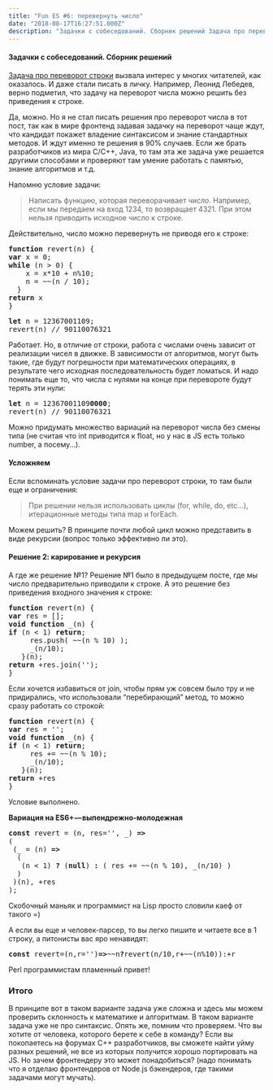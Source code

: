 ```yaml
---
title: "Fun ES #6: перевернуть число"
date: "2018-08-17T16:27:51.000Z"
description: "Задачки с собеседований. Сборник решений Задача про переворот строки [https://medium.com/@frontman/cbc91eda732f] вызвала интерес"
---
```


<h4>Задачки с собеседований. Сборник решений</h4>
<p><a href="https://medium.com/@frontman/cbc91eda732f" target="_blank" rel="noopener noreferrer">Задача про переворот строки</a> вызвала интерес у многих читателей, как оказалось. И даже стали писать в личку. Например, Леонид Лебедев, верно подметил, что задачу на переворот числа можно решить без приведения к строке.</p>
<p>Да, можно. Но я не стал писать решения про переворот числа в тот пост, так как в мире фронтенд задавая задачку на переворот чаще ждут, что кандидат покажет владение синтаксисом и знание стандартных методов. И ждут именно те решения в 90% случаев. Если же брать разработчиков из мира C/С++, Java, то там эта же задача уже решается другими способами и проверяют там умение работать с памятью, знание алгоритмов и т.д.</p>
<p>Напомню условие задачи:</p>
<blockquote><p>Написать функцию, которая переворачивает <em>число</em>. Например, если мы передаем на вход 1234, то возвращает 4321. При этом нельзя приводить исходное число к строке.</p></blockquote>
<p>Действительно, число можно перевернуть не приводя его к строке:</p>
<pre><strong>function</strong> revert(n) {<br><strong>var</strong> x = 0;<br><strong>while</strong> (n &gt; 0) {<br>    x = x*10 + n%10;<br>    n = ~~(n / 10);<br>  }<br><strong>return</strong> x<br>}</pre>
<pre><strong>let</strong> n = 12367001109;<br>revert(n) // 90110076321</pre>
<p>Работает. Но, в отличие от строки, работа с числами очень зависит от реализации чисел в движке. В зависимости от алгоритмов, могут быть такие, где будут погрешности при математических операциях, в результате чего исходная последовательность будет ломаться. И надо понимать еще то, что числа с нулями на конце при перевороте будут терять эти нули:</p>
<pre><strong>let</strong> n = 12367001109<strong>0000</strong>;<br>revert(n) // 90110076321</pre>
<p>Можно придумать множество вариаций на переворот числа без смены типа (не считая что int приводится к float, но у нас в JS есть только number, а посему…).</p>
<h4>Усложняем</h4>
<p>Если вспоминать условие задачи про переворот строки, то там были еще и ограничения:</p>
<blockquote><p>При решении нельзя использовать циклы (for, while, do, etc…), итерационные методы типа map и forEach.</p></blockquote>
<p>Можем решить? В принципе почти любой цикл можно представить в виде рекурсии (вопрос только эффективно ли это).</p>
<h4>Решение 2: карирование и рекурсия</h4>
<p>А где же решение №1? Решение №1 было в предыдущем посте, где мы число предварительно приводили к строке. А это решение без приведения входного значения к строке:</p>
<pre><strong>function</strong> revert(n) {<br><strong>var</strong> res = [];<br><strong>void</strong> <strong>function</strong> _(n) {<br><strong>if</strong> (n &lt; 1) <strong>return</strong>;<br>     res.push( ~~(n % 10) );<br>     _(n/10);<br>   }(n);<br><strong>return</strong> +res.join('');<br>}</pre>
<p>Если хочется избавиться от join, чтобы прям уж совсем было тру и не придирались, что использовали “перебирающий” метод, то можно сразу работать со строкой:</p>
<pre><strong>function</strong> revert(n) {<br><strong>var</strong> res = '';<br><strong>void</strong> <strong>function</strong> _(n) {<br><strong>if</strong> (n &lt; 1) <strong>return</strong>;<br>     res += ~~(n % 10);<br>     _(n/10);<br>   }(n);<br><strong>return</strong> +res<br>}</pre>
<p>Условие выполнено.</p>
<p><strong>Вариация на ES6+ — выпендрежно-молодежная</strong></p>
<pre><strong>const</strong> revert = (n, res='', _) <strong>=&gt;</strong><br>( <br> (_ = (n) <strong>=&gt;</strong><br>  (<br>   (n &lt; 1) <strong>?</strong> (<strong>null</strong>) <strong>:</strong> ( res += ~~(n % 10), _(n/10) )<br>  )<br> )(n), +res<br>);</pre>
<p>Скобочный маньяк и программист на Lisp просто словили каеф от такого =)</p>
<p>А если вы еще и человек-парсер, то вы легко пишите и читаете все в 1 строку, а питонисты вас яро ненавидят:</p>
<pre><strong>const</strong> revert=(n,r='')<strong>=&gt;</strong>~~n<strong>?</strong>revert(n/10,r+~~(n%10)):+r</pre>
<p>Perl программистам пламенный привет!</p>
<h3>Итого</h3>
<p>В принципе вот в таком варианте задача уже сложна и здесь мы можем проверить склонность к математике и алгоритмам. В таком варианте задача уже не про синтаксис. Опять же, помним что проверяем. Что вы хотите от человека, которого берете к себе в команду? Если вы покопаетесь на форумах С++ разработчиков, вы сможете найти уйму разных решений, не все из которых получится хорошо портировать на JS. Но зачем фронтендеру это может понадобиться? (надо понимать что я отделаю фронтендеров от Node.js бэкендеров, где такими задачами могут мучать).</p>




